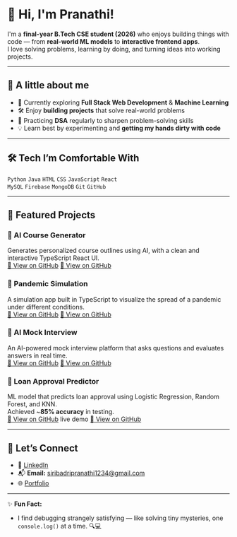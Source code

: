 # 👋 Hi, I'm Pranathi!

I'm a **final-year B.Tech CSE student (2026)** who enjoys building things with code — from **real-world ML models** to **interactive frontend apps**.  
I love solving problems, learning by doing, and turning ideas into working projects.

---

## 🌟 A little about me
- 🌱 Currently exploring **Full Stack Web Development** & **Machine Learning**
- 🛠 Enjoy **building projects** that solve real-world problems
- 🧩 Practicing **DSA** regularly to sharpen problem-solving skills
- 💡 Learn best by experimenting and **getting my hands dirty with code**

---

## 🛠 Tech I’m Comfortable With
`Python` `Java` `HTML` `CSS` `JavaScript` `React`  
`MySQL` `Firebase` `MongoDB` `Git` `GitHub`

---

## 📌 Featured Projects

### 🔹 AI Course Generator
Generates personalized course outlines using AI, with a clean and interactive TypeScript React UI.  
[🔗 View on GitHub](https://github.com/Pranathi-96/Ai-Course-Generator)
[🔗 View on GitHub](https://ai-course-generator-jet.vercel.app/)

### 🔹 Pandemic Simulation
A simulation app built in TypeScript to visualize the spread of a pandemic under different conditions.  
[🔗 View on GitHub](https://github.com/Pranathi-96/pandemic-simulation)
[🔗 View on GitHub](https://pandemic-simulation-seven.vercel.app/)

### 🔹 AI Mock Interview
An AI-powered mock interview platform that asks questions and evaluates answers in real time.  
[🔗 View on GitHub](https://github.com/Pranathi-96/ai-mock-interview)
[🔗 View on GitHub](https://ai-mock-interview-sand-eta.vercel.app/)

### 🔹 Loan Approval Predictor
ML model that predicts loan approval using Logistic Regression, Random Forest, and KNN.  
Achieved ~**85% accuracy** in testing.  
[🔗 View on GitHub](https://github.com/Pranathi-96/loan-approval-system)
live demo [🔗 View on GitHub](https://loan-approval-system-five.vercel.app/)


---

## 🔗 Let’s Connect
- 💼 [LinkedIn](https://www.linkedin.com/in/pranathi-siribadri/)
- 📬 **Email:** siribadripranathi1234@gmail.com
- 🌐 [Portfolio](https://portfolio.coursevita.com/pranathi-568)

---

✨ **Fun Fact:** 
- I find debugging strangely satisfying — like solving tiny mysteries, one `console.log()` at a time. 🔍💻
